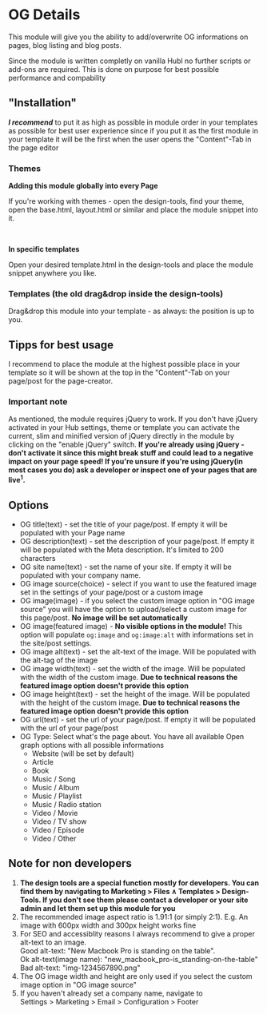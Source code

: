<h1>OG Details</h1>
<p>This module will give you the ability to add/overwrite OG informations on pages, blog listing and blog posts.</p>
<p>Since the module is written  completly on vanilla Hubl no further scripts or add-ons are required. This is done on purpose for best possible performance and compability</p>
<h2>"Installation"</h2>
<p><i><strong>I recommend</strong></i> to put it as high as possible in module order in your templates as possible for best user experience since if you put it as the first module in your template it will be the first when the user opens the "Content"-Tab in the page editor</p>
<h3>Themes</h3>
<p><strong>Adding this module globally into every Page</strong></p>
<p>If you're working with themes - open the design-tools, find your theme, open the base.html, layout.html or similar and place the module snippet into it.
</p>
<p>&nbsp;</p>
<p><strong>In specific templates</strong></p>
<p>Open your desired template.html in the design-tools and place the module snippet anywhere you like. </p>
<h3>Templates (the old drag&drop inside the design-tools)</h3>
<p>Drag&drop this module into your template - as always: the position is up to you.</p>
<h2>Tipps for best usage</h2>
<p>I recommend to place the module at the highest possible place in your template so it will be shown at the top in the "Content"-Tab on your page/post for the page-creator.</p>
<p></p>
<h3>Important note</h3>
<p>As mentioned, the module requires jQuery to work. If you don't have jQuery activated in your Hub settings, theme or template you can activate the current, slim and minified version of jQuery directly in the module by clicking on the "enable jQuery" switch. <strong>If you're already using jQuery - don't activate it since this might break stuff and could lead to a negative impact on your page speed! If you're unsure if you're using jQuery(in most cases you do) ask a developer or inspect one of your pages that are live<sup>1</sup>.</strong>

<h2>Options</h2>
<ul>
<li>OG title(text) - set the title of your page/post. If empty it will be populated with your Page name</li>
<li>OG description(text) - set the description of your page/post. If empty it will be populated with the Meta description. It's limited to 200 characters</li>
<li>OG site name(text) - set the name of your site. If empty it will be populated with your company name.</li>
<li>OG image source(choice) - select if you want to use the featured image set in the settings of your page/post or a custom image</li>
<li>OG image(image) - if you select the custom image option in "OG image source" you will have the option to upload/select a custom image for this page/post. <strong>No image will be set automatically</strong></li>
<li>OG image(featured image) - <strong>No visible options in the module!</strong> This option will populate <code>og:image</code> and <code>og:image:alt</code> with informations set in the site/post settings.</li>
<li>OG image alt(text) - set the alt-text of the image. Will be populated with the alt-tag of the image</li>
<li>OG image width(text) - set the width of the image. Will be populated with the width of the custom image. <strong>Due to technical reasons the featured image option doesn't provide this option</strong></li>
<li>OG image height(text) - set the height of the image. Will be populated with the height of the custom image. <strong>Due to technical reasons the featured image option doesn't provide this option</strong></li>
<li>OG url(text) - set the url of your page/post. If empty it will be populated with the url of your page/post</li>
<li>OG Type:
Select what's the page about. You have all available Open graph options with all possible informations
<ul>
<li>Website (will be set by default)</li>
<li>Article</li>
<li>Book</li>
<li>Music / Song</li>
<li>Music / Album</li>
<li>Music / Playlist</li>
<li>Music / Radio station</li>
<li>Video / Movie</li>
<li>Video / TV show</li>
<li>Video / Episode</li>
<li>Video / Other</li>
</ul>
</li>
</ul>

<h2>Note for non developers</h2>
<ol>
    <li><strong>The design tools are a special function mostly for developers. You can find them by navigating to Marketing&nbsp;>&nbsp;Files&nbsp;&and;&nbsp;Templates&nbsp;>&nbsp;Design-Tools. If you don't see them please contact a developer or your site admin and let them set up this module for you</strong></li>
    <li>The recommended image aspect ratio is 1.91:1 (or simply 2:1). E.g. An image with 600px width and 300px height works fine</li>
    <li>For SEO and accessiblity reasons I always recommend to give a proper alt-text to an image.<br>Good alt-text: "New Macbook Pro is standing on the table".<br>Ok alt-text(image name): "new_macbook_pro-is_standing-on-the-table"<br>Bad alt-text: "img-1234567890.png"</li>
    <li>The OG image width and height are only used if you select the custom image option in "OG image source"</li>
    <li>If you haven't already set a company name, navigate to <br>Settings&nbsp;>&nbsp;Marketing&nbsp;>&nbsp;Email&nbsp;>&nbsp;Configuration&nbsp;>&nbsp;Footer</li>
</ol>





